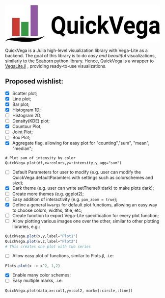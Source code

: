 # <img align="center" src="./images/QuickVega.svg" height="120"></img>


QuickVega is a Julia high-level visualization library with Vega-Lite as a backend.
The goal of this library is to do *easy and beautiful* visualizations,
similarly to the [ Seaborn ]( https://github.com/mwaskom/seaborn ) python library.
Hence, QuickVega is a wrapper to
[VegaLite.jl]( https://github.com/queryverse/VegaLite.jl )
, providing ready-to-use visualizations.

## Proposed wishlist:
- [x] Scatter plot;
- [x] Line plot;
- [x] Bar plot;
- [x] Histogram 1D;
- [ ] Histogram 2D;
- [ ] Density(KDE) plot;
- [x] Countour Plot;
- [ ] Joint Plot;
- [ ] Box Plot;
- [x] Aggregate flag, allowing for easy plot for "counting","sum", "mean", "median";
```
# Plot sum of intensity by color
QuickVega.plot(df,x=:colors,y=:intensity,y_agg="sum")
```
- [ ] Default Parameters for user to modify (e.g. user can modify the QuickVega.defaultParamters with settings such as colorschemes and size);
- [x] Dark theme (e.g. user can write setTheme!(:dark) to make plots dark);
- [ ] Create more themes (e.g. ggplot2);
- [ ] Easy addition of interactivity (e.g. `pan_zoom = true`);
- [x] Define a general `kwargs` for default plot functions, allowing
an easy way to choose colors, widths, title, etc;
- [ ] Create function to export Vega-Lite specification
for every plot function;
- [ ] Allow plotting various images one over the other, similar to
other plotting libraries, e.g.:
```julia
QuickVega.plot(x,y,label="Plot1")
QuickVega.plot(w,z,label="Plot2")
# This creates one plot with two series
```
- [ ] Allow easy plot of functions, similar to Plots.jl, .i.e:
```julia
Plots.plot(x -> x^2, 1,2)
```
- [x] Enable many color schemes;
- [ ] Easy multiple marks, .i.e:
```
QuickVega.plot(data,x=:col1,y=:col2, mark=[:circle,:line])
```

